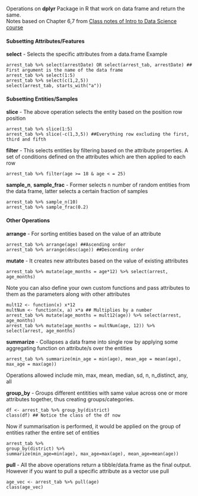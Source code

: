 Operations on **dplyr** Package in R that work on data frame and return the same.</br>
Notes based on Chapter 6,7 from [Class notes of Intro to Data Science course](https://www.hcbravo.org/IntroDataSci/bookdown-notes)

#### Subsetting Attributes/Features
**select** - Selects the specific attributes from a data.frame
Example
```{r}
arrest_tab %>% select(arrestDate) OR select(arrest_tab, arrestDate) ## First argument is the name of the data frame
arrest_tab %>% select(1:5)
arrest_tab %>% select(c(1,2,5))
select(arrest_tab, starts_with("a"))
```

#### Subsetting Entities/Samples
**slice** - The above operation selects the entity based on the position row position
```{r}
arrest_tab %>% slice(1:5) 
arrest_tab %>% slice(-c(1,3,5)) ##Everything row excluding the first, third and fifth
```
**filter** - This selects entities by filtering based on the attribute properties. A set of conditions defined on the attributes which are then applied to each row
```{r}
arrest_tab %>% filter(age >= 18 & age < = 25)
```
**sample_n**, **sample_frac** - Former selects n number of random entities from the data frame, latter selects a certain fraction of samples
```{r}
arrest_tab %>% sample_n(10)
arrest_tab %>% sample_frac(0.2)
```
#### Other Operations
**arrange** - For sorting entities based on the value of an attribute
```{r}
arrest_tab %>% arrange(age) ##Ascending order
arrest_tab %>% arrange(desc(age)) ##Descending order
```

**mutate** - It creates new attributes based on the value of existing attributes
```{r}
arrest_tab %>% mutate(age_months = age*12) %>% select(arrest, age_months)
```
Note you can also define your own custom functions and pass attributes to them as the parameters along with other attributes
```{r}
mult12 <- function(x) x*12
multNum <- function(x, a) x*a ## Multiplies by a number
arrest_tab %>% mutate(age_months = mult12(age)) %>% select(arrest, age_months)
arrest_tab %>% mutate(age_months = multNum(age, 12)) %>% select(arrest, age_months)
```
**summarize** - Collapses a data frame into single row by applying some aggregating function on attribute/s over the entities
```{r}
arrest_tab %>% summarize(min_age = min(age), mean_age = mean(age), max_age = max(age))
```
Operations allowed include min, max, mean, median, sd, n, n_distinct, any, all

**group_by**  - Groups different entitities with same value across one or more attributes together, thus creating groups/categories.
```{r}
df <- arrest_tab %>% group_by(district)
class(df) ## Notice the class of the df now
```
Now if summarisation is performed, it would be applied on the group of entities rather the entire set of entities
```{r}
arrest_tab %>%
group_by(district) %>%
summarize(min_age=min(age), max_age=max(age), mean_age=mean(age))
```
**pull** - All the above operations return a tibble/data.frame as the final output. However if you want to pull a specific attribute as a vector use pull
```{r}
age_vec <- arrest_tab %>% pull(age)
class(age_vec)
```
